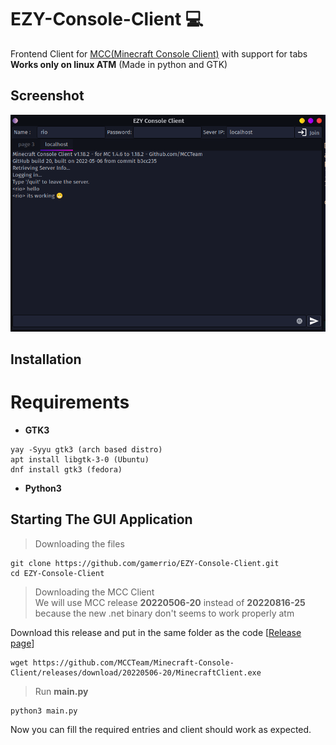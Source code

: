 # EZY-Console-Client :computer:
Frontend Client for [MCC(Minecraft Console Client)](https://github.com/MCCTeam/Minecraft-Console-Client) with support for tabs<br> 
**Works only on linux ATM** (Made in python and GTK)

## Screenshot 
![Screenshot](./Screenshot.png)

## Installation
# Requirements
* **GTK3**
```
yay -Syyu gtk3 (arch based distro)
apt install libgtk-3-0 (Ubuntu)
dnf install gtk3 (fedora)
```
* **Python3**

## Starting The GUI Application

> Downloading the files 
```
git clone https://github.com/gamerrio/EZY-Console-Client.git
cd EZY-Console-Client
```
> Downloading the MCC Client <br>
 We will use MCC release **20220506-20** instead of **20220816-25** because the new .net binary don't seems to work properly atm<br>

Download this release and put in the same folder as the code [[Release page](https://github.com/MCCTeam/Minecraft-Console-Client/releases/tag/20220506-20)]
```
wget https://github.com/MCCTeam/Minecraft-Console-Client/releases/download/20220506-20/MinecraftClient.exe
```
> Run **main.py**
```
python3 main.py
```
Now you can fill the required entries and client should work as expected.